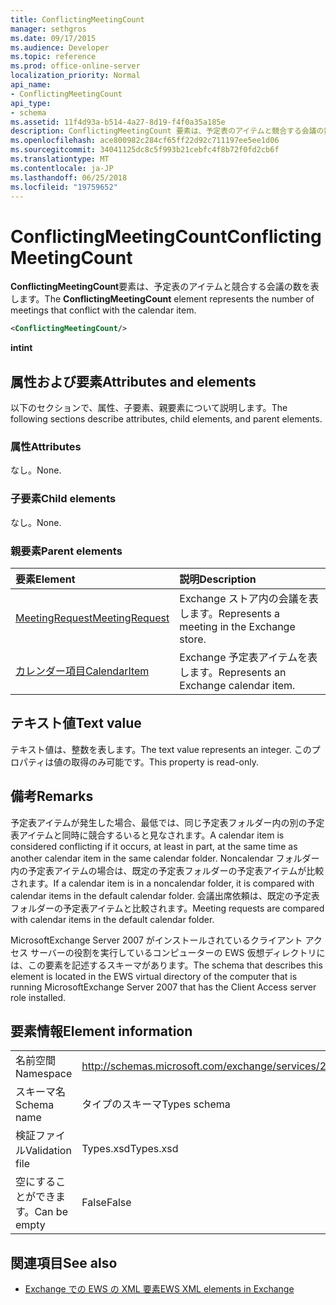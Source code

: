 ```yaml
---
title: ConflictingMeetingCount
manager: sethgros
ms.date: 09/17/2015
ms.audience: Developer
ms.topic: reference
ms.prod: office-online-server
localization_priority: Normal
api_name:
- ConflictingMeetingCount
api_type:
- schema
ms.assetid: 11f4d93a-b514-4a27-8d19-f4f0a35a185e
description: ConflictingMeetingCount 要素は、予定表のアイテムと競合する会議の数を表します。
ms.openlocfilehash: ace800982c284cf65ff22d92c711197ee5ee1d06
ms.sourcegitcommit: 34041125dc8c5f993b21cebfc4f8b72f0fd2cb6f
ms.translationtype: MT
ms.contentlocale: ja-JP
ms.lasthandoff: 06/25/2018
ms.locfileid: "19759652"
---
```

# <a name="conflictingmeetingcount"></a><span data-ttu-id="c0142-103">ConflictingMeetingCount</span><span class="sxs-lookup"><span data-stu-id="c0142-103">ConflictingMeetingCount</span></span>

<span data-ttu-id="c0142-104">**ConflictingMeetingCount**要素は、予定表のアイテムと競合する会議の数を表します。</span><span class="sxs-lookup"><span data-stu-id="c0142-104">The **ConflictingMeetingCount** element represents the number of meetings that conflict with the calendar item.</span></span> 
  
```xml
<ConflictingMeetingCount/>
```

 <span data-ttu-id="c0142-105">**int**</span><span class="sxs-lookup"><span data-stu-id="c0142-105">**int**</span></span>
## <a name="attributes-and-elements"></a><span data-ttu-id="c0142-106">属性および要素</span><span class="sxs-lookup"><span data-stu-id="c0142-106">Attributes and elements</span></span>

<span data-ttu-id="c0142-107">以下のセクションで、属性、子要素、親要素について説明します。</span><span class="sxs-lookup"><span data-stu-id="c0142-107">The following sections describe attributes, child elements, and parent elements.</span></span>
  
### <a name="attributes"></a><span data-ttu-id="c0142-108">属性</span><span class="sxs-lookup"><span data-stu-id="c0142-108">Attributes</span></span>

<span data-ttu-id="c0142-109">なし。</span><span class="sxs-lookup"><span data-stu-id="c0142-109">None.</span></span>
  
### <a name="child-elements"></a><span data-ttu-id="c0142-110">子要素</span><span class="sxs-lookup"><span data-stu-id="c0142-110">Child elements</span></span>

<span data-ttu-id="c0142-111">なし。</span><span class="sxs-lookup"><span data-stu-id="c0142-111">None.</span></span>
  
### <a name="parent-elements"></a><span data-ttu-id="c0142-112">親要素</span><span class="sxs-lookup"><span data-stu-id="c0142-112">Parent elements</span></span>

|<span data-ttu-id="c0142-113">**要素**</span><span class="sxs-lookup"><span data-stu-id="c0142-113">**Element**</span></span>|<span data-ttu-id="c0142-114">**説明**</span><span class="sxs-lookup"><span data-stu-id="c0142-114">**Description**</span></span>|
|:-----|:-----|
|[<span data-ttu-id="c0142-115">MeetingRequest</span><span class="sxs-lookup"><span data-stu-id="c0142-115">MeetingRequest</span></span>](meetingrequest.md) <br/> |<span data-ttu-id="c0142-116">Exchange ストア内の会議を表します。</span><span class="sxs-lookup"><span data-stu-id="c0142-116">Represents a meeting in the Exchange store.</span></span>  <br/> |
|[<span data-ttu-id="c0142-117">カレンダー項目</span><span class="sxs-lookup"><span data-stu-id="c0142-117">CalendarItem</span></span>](calendaritem.md) <br/> |<span data-ttu-id="c0142-118">Exchange 予定表アイテムを表します。</span><span class="sxs-lookup"><span data-stu-id="c0142-118">Represents an Exchange calendar item.</span></span>  <br/> |
   
## <a name="text-value"></a><span data-ttu-id="c0142-119">テキスト値</span><span class="sxs-lookup"><span data-stu-id="c0142-119">Text value</span></span>

<span data-ttu-id="c0142-120">テキスト値は、整数を表します。</span><span class="sxs-lookup"><span data-stu-id="c0142-120">The text value represents an integer.</span></span> <span data-ttu-id="c0142-121">このプロパティは値の取得のみ可能です。</span><span class="sxs-lookup"><span data-stu-id="c0142-121">This property is read-only.</span></span>
  
## <a name="remarks"></a><span data-ttu-id="c0142-122">備考</span><span class="sxs-lookup"><span data-stu-id="c0142-122">Remarks</span></span>

<span data-ttu-id="c0142-123">予定表アイテムが発生した場合、最低では、同じ予定表フォルダー内の別の予定表アイテムと同時に競合するいると見なされます。</span><span class="sxs-lookup"><span data-stu-id="c0142-123">A calendar item is considered conflicting if it occurs, at least in part, at the same time as another calendar item in the same calendar folder.</span></span> <span data-ttu-id="c0142-124">Noncalendar フォルダー内の予定表アイテムの場合は、既定の予定表フォルダーの予定表アイテムが比較されます。</span><span class="sxs-lookup"><span data-stu-id="c0142-124">If a calendar item is in a noncalendar folder, it is compared with calendar items in the default calendar folder.</span></span> <span data-ttu-id="c0142-125">会議出席依頼は、既定の予定表フォルダーの予定表アイテムと比較されます。</span><span class="sxs-lookup"><span data-stu-id="c0142-125">Meeting requests are compared with calendar items in the default calendar folder.</span></span>
  
<span data-ttu-id="c0142-126">MicrosoftExchange Server 2007 がインストールされているクライアント アクセス サーバーの役割を実行しているコンピューターの EWS 仮想ディレクトリには、この要素を記述するスキーマがあります。</span><span class="sxs-lookup"><span data-stu-id="c0142-126">The schema that describes this element is located in the EWS virtual directory of the computer that is running MicrosoftExchange Server 2007 that has the Client Access server role installed.</span></span>
  
## <a name="element-information"></a><span data-ttu-id="c0142-127">要素情報</span><span class="sxs-lookup"><span data-stu-id="c0142-127">Element information</span></span>

|||
|:-----|:-----|
|<span data-ttu-id="c0142-128">名前空間</span><span class="sxs-lookup"><span data-stu-id="c0142-128">Namespace</span></span>  <br/> |http://schemas.microsoft.com/exchange/services/2006/types  <br/> |
|<span data-ttu-id="c0142-129">スキーマ名</span><span class="sxs-lookup"><span data-stu-id="c0142-129">Schema name</span></span>  <br/> |<span data-ttu-id="c0142-130">タイプのスキーマ</span><span class="sxs-lookup"><span data-stu-id="c0142-130">Types schema</span></span>  <br/> |
|<span data-ttu-id="c0142-131">検証ファイル</span><span class="sxs-lookup"><span data-stu-id="c0142-131">Validation file</span></span>  <br/> |<span data-ttu-id="c0142-132">Types.xsd</span><span class="sxs-lookup"><span data-stu-id="c0142-132">Types.xsd</span></span>  <br/> |
|<span data-ttu-id="c0142-133">空にすることができます。</span><span class="sxs-lookup"><span data-stu-id="c0142-133">Can be empty</span></span>  <br/> |<span data-ttu-id="c0142-134">False</span><span class="sxs-lookup"><span data-stu-id="c0142-134">False</span></span>  <br/> |
   
## <a name="see-also"></a><span data-ttu-id="c0142-135">関連項目</span><span class="sxs-lookup"><span data-stu-id="c0142-135">See also</span></span>



- [<span data-ttu-id="c0142-136">Exchange での EWS の XML 要素</span><span class="sxs-lookup"><span data-stu-id="c0142-136">EWS XML elements in Exchange</span></span>](ews-xml-elements-in-exchange.md)

